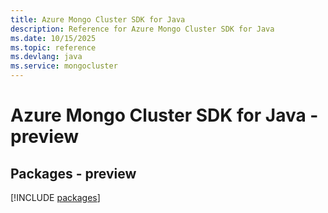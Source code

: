 ```yaml
---
title: Azure Mongo Cluster SDK for Java
description: Reference for Azure Mongo Cluster SDK for Java
ms.date: 10/15/2025
ms.topic: reference
ms.devlang: java
ms.service: mongocluster
---
```

# Azure Mongo Cluster SDK for Java - preview
## Packages - preview
[!INCLUDE [packages](mongo-cluster-index.md)]
